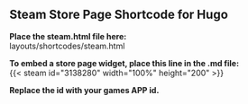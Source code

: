 <h2>Steam Store Page Shortcode for Hugo</h2>

**Place the steam.html file here:**<br>
layouts/shortcodes/steam.html

**To embed a store page widget, place this line in the .md file:**<br>
{{< steam id="3138280" width="100%" height="200" >}}

**Replace the id with your games APP id.**
